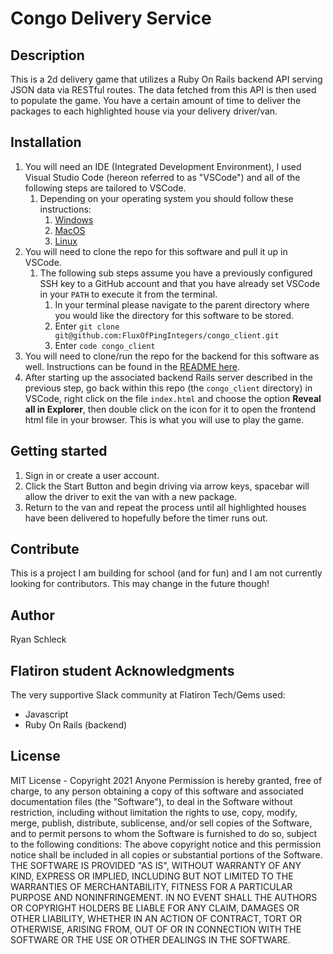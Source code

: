 # Congo Delivery Service

## Description

This is a 2d delivery game that utilizes a Ruby On Rails backend API serving JSON data via RESTful routes.  The data fetched from this API is then used to populate the game.  You have a certain amount of time to deliver the packages to each highlighted house via your delivery driver/van.

## Installation

1. You will need an IDE (Integrated Development Environment), I used Visual Studio Code (hereon referred to as "VSCode") and all of the following steps are tailored to VSCode.
   1. Depending on your operating system you should follow these instructions:
      1. [Windows](https://code.visualstudio.com/docs/setup/windows)
      2. [MacOS](https://code.visualstudio.com/docs/setup/mac)
      3. [Linux](https://code.visualstudio.com/docs/setup/linux)
2. You will need to clone the repo for this software and pull it up in VSCode.
   1. The following sub steps assume you have a previously configured SSH key to a GitHub account and that you have already set VSCode in your `PATH` to execute it from the terminal.
      1. In your terminal please navigate to the parent directory where you would like the directory for this software to be stored.
      2. Enter `git clone git@github.com:FluxOfPingIntegers/congo_client.git`
      3. Enter `code congo_client`
3. You will need to clone/run the repo for the backend for this software as well. Instructions can be found in the [README here](https://github.com/FluxOfPingIntegers/congo_api).
4. After starting up the associated backend Rails server described in the previous step, go back within this repo (the `congo_client` directory) in VSCode, right click on the file `index.html` and choose the option **Reveal all in Explorer**, then double click on the icon for it to open the frontend html file in your browser.  This is what you will use to play the game.

## Getting started

1. Sign in or create a user account.
2. Click the Start Button and begin driving via arrow keys, spacebar will allow the driver to exit the van with a new package.
3. Return to the van and repeat the process until all highlighted houses have been delivered to hopefully before the timer runs out.

## Contribute

This is a project I am building for school (and for fun) and I am not currently looking for contributors. This may change in the future though!

## Author

Ryan Schleck

## Flatiron student Acknowledgments

The very supportive Slack community at Flatiron Tech/Gems used:

- Javascript
- Ruby On Rails (backend)

## License

MIT License - Copyright 2021 Anyone Permission is hereby granted, free of charge, to any person obtaining a copy of this software and associated documentation files (the "Software"), to deal in the Software without restriction, including without limitation the rights to use, copy, modify, merge, publish, distribute, sublicense, and/or sell copies of the Software, and to permit persons to whom the Software is furnished to do so, subject to the following conditions: The above copyright notice and this permission notice shall be included in all copies or substantial portions of the Software. THE SOFTWARE IS PROVIDED "AS IS", WITHOUT WARRANTY OF ANY KIND, EXPRESS OR IMPLIED, INCLUDING BUT NOT LIMITED TO THE WARRANTIES OF MERCHANTABILITY, FITNESS FOR A PARTICULAR PURPOSE AND NONINFRINGEMENT. IN NO EVENT SHALL THE AUTHORS OR COPYRIGHT HOLDERS BE LIABLE FOR ANY CLAIM, DAMAGES OR OTHER LIABILITY, WHETHER IN AN ACTION OF CONTRACT, TORT OR OTHERWISE, ARISING FROM, OUT OF OR IN CONNECTION WITH THE SOFTWARE OR THE USE OR OTHER DEALINGS IN THE SOFTWARE.
